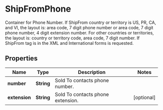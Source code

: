 

# ShipFromPhone

Container for Phone Number.  If ShipFrom country or territory is US, PR, CA, and VI, the layout is: area code, 7 digit phone number or  area code, 7 digit phone number, 4 digit extension number.  For other countries or territories, the layout is: country or territory code, area code, 7 digit number.    If ShipFrom tag is in the XML and International forms is requested.

## Properties

| Name | Type | Description | Notes |
|------------ | ------------- | ------------- | -------------|
|**number** | **String** | Sold To contacts phone number. |  |
|**extension** | **String** | Sold To contacts phone extension. |  [optional] |



